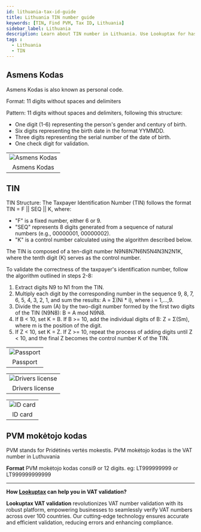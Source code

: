 ```yaml
---
id: lithuania-tax-id-guide
title: Lithuania TIN number guide
keywords: [TIN, Find PVM, Tax ID, Lithuania]
sidebar_label: Lithuania
description: Learn about TIN number in Lithuania. Use Lookuptax for hassle-free tax id validation in Lithuania and other 100+ countries
tags : 
  - Lithuania
  - TIN
---
```



## Asmens Kodas 

Asmens Kodas is also known as personal code. 

Format: 11 digits without spaces and delimiters

Pattern: 11 digits without spaces and delimiters, following this structure:

- One digit (1-6) representing the person's gender and century of birth.
- Six digits representing the birth date in the format YYMMDD.
- Three digits representing the serial number of the date of birth.
- One check digit for validation.

<table align="center" border="0px" border-color="#dedede"><tr><td>
  <img src="/docs/img/taxid/asmens-kodas.PNG" alt="Asmens Kodas"/>
  </td></tr>
  <tr><td align="center">Asmens Kodas</td></tr>
</table>

## TIN

TIN Structure: The Taxpayer Identification Number (TIN) follows the format TIN = F || SEQ || K, where:
- "F" is a fixed number, either 6 or 9.
- "SEQ" represents 8 digits generated from a sequence of natural numbers (e.g., 00000001, 00000002).
- "K" is a control number calculated using the algorithm described below.

The TIN is composed of a ten-digit number N9N8N7N6N5N4N3N2N1K, where the tenth digit (K) serves as the control number.

To validate the correctness of the taxpayer's identification number, follow the algorithm outlined in steps 2-8:

1. Extract digits N9 to N1 from the TIN.
2. Multiply each digit by the corresponding number in the sequence 9, 8, 7, 6, 5, 4, 3, 2, 1, and sum the results: A = Σ(Ni * i), where i = 1,…,9.
3. Divide the sum (A) by the two-digit number formed by the first two digits of the TIN (N9N8): B = A mod N9N8.
4. If B < 10, set K = B. If B >= 10, add the individual digits of B: Z = Σ(Sm), where m is the position of the digit.
5. If Z < 10, set K = Z. If Z >= 10, repeat the process of adding digits until Z < 10, and the final Z becomes the control number K of the TIN.

<table align="center" border="0px" border-color="#dedede"><tr><td>
  <img src="/docs/img/taxid/passport-lithuvania.jpg" alt="Passport"/>
  </td></tr>
  <tr><td align="center">Passport</td></tr>
</table>

<table align="center" border="0px" border-color="#dedede"><tr><td>
  <img src="/docs/img/taxid/dl-lithuvania.PNG" alt="Drivers license"/>
  </td></tr>
  <tr><td align="center">Drivers license</td></tr>
</table>

<table align="center" border="0px" border-color="#dedede"><tr><td>
  <img src="/docs/img/taxid/id-card-lithuvania.png" alt="ID card"/>
  </td></tr>
  <tr><td align="center">ID card</td></tr>
</table>


 ## PVM mokėtojo kodas
 
 PVM stands for Pridėtinės vertės mokestis. PVM mokėtojo kodas is the VAT number in Luthuvania

**Format**
PVM mokėtojo kodas consi9 or 12 digits. eg: LT999999999 or LT999999999999


----
**How [Lookuptax](https://lookuptax.com/) can help you in VAT validation?**

**Lookuptax VAT validation** revolutionizes VAT number validation with its robust platform, empowering businesses to seamlessly verify VAT numbers across over 100 countries. Our cutting-edge technology ensures accurate and efficient validation, reducing errors and enhancing compliance.

